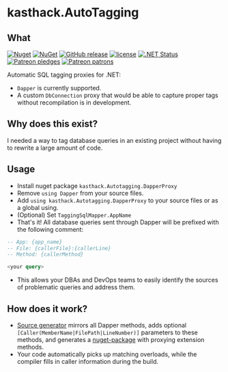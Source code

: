 # kasthack.AutoTagging

## What

[![Nuget](https://img.shields.io/nuget/v/kasthack.autotagging.dapperproxy.svg)](https://www.nuget.org/packages/kasthack.autotagging.dapperproxy/)
[![NuGet](https://img.shields.io/nuget/dt/kasthack.autotagging.dapperproxy.svg)](https://www.nuget.org/packages/kasthack.autotagging.dapperproxy/)
[![GitHub release](https://img.shields.io/github/release/kasthack-labs/kasthack.AutoTagging.svg)](https://github.com/kasthack-labs/kasthack.AutoTagging/releases/latest)
[![license](https://img.shields.io/github/license/kasthack-labs/kasthack.AutoTagging.svg)](LICENSE)
[![.NET Status](https://github.com/kasthack-labs/kasthack.AutoTagging/workflows/.NET/badge.svg)](https://github.com/kasthack-labs/kasthack.AutoTagging/actions?query=workflow%3A.NET)
[![Patreon pledges](https://img.shields.io/endpoint.svg?url=https%3A%2F%2Fshieldsio-patreon.vercel.app%2Fapi%3Fusername%3Dkasthack%26type%3Dpledges&style=flat)](https://patreon.com/kasthack)
[![Patreon patrons](https://img.shields.io/endpoint.svg?url=https%3A%2F%2Fshieldsio-patreon.vercel.app%2Fapi%3Fusername%3Dkasthack%26type%3Dpatrons&style=flat)](https://patreon.com/kasthack)

Automatic SQL tagging proxies for .NET:

* `Dapper` is currently supported.
* A custom `DbConnection` proxy that would be able to capture proper tags without recompilation is in development.

## Why does this exist?

I needed a way to tag database queries in an existing project without having to rewrite a large amount of code.

## Usage

* Install nuget package `kasthack.Autotagging.DapperProxy`
* Remove `using Dapper` from your source files.
* Add `using kasthack.Autotagging.DapperProxy` to your source files or as a global using.
* (Optional) Set `TaggingSqlMapper.AppName`
* That's it! All database queries sent through Dapper will be prefixed with the following comment:

```sql
-- App: {app_name}
-- File: {callerFile}:{callerLine}
-- Method: {callerMethod}

<your query>
```

* This allows your DBAs and DevOps teams to easily identify the sources of problematic queries and address them.

## How does it work?

* [Source generator](src/dapper/kasthack.Autotagging.DapperProxySourceGenerator/DapperSourceGenerator.cs) mirrors all Dapper methods, adds optional `[Caller(MemberName|FilePath|LineNumber)]` parameters to these methods, and generates a [nuget-package](https://nuget.org/packages/kasthack.Autotagging.DapperProxy) with proxying extension methods.
* Your code automatically picks up matching overloads, while the compiler fills in caller information during the build.
